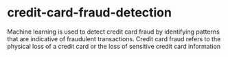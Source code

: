 # credit-card-fraud-detection
Machine learning is used to detect credit card fraud by identifying patterns that are indicative of fraudulent transactions. Credit card fraud refers to the physical loss of a credit card or the loss of sensitive credit card information
